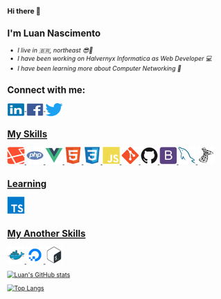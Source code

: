 ### Hi there 👋
## I'm Luan Nascimento
- *I live in :brazil:, northeast :sunglasses::sunrise:*
- *I have been working on Halvernyx Informatica as Web Developer :computer:*
- *I have been learning more about Computer Networking :sparkling_heart:*

## Connect with me:
<a href="https://www.linkedin.com/in/luan-nascimento/" target="_blank">
<img align="center" alt="luan-linkedin" height="30" width="40" src="https://raw.githubusercontent.com/devicons/devicon/master/icons/linkedin/linkedin-original.svg" style="max-width:100%;">

<a href="https://www.facebook.com/Luanaugus.ap" target="_blank">
<img align="center" alt="luan-facebook" height="30" width="40" src="https://raw.githubusercontent.com/devicons/devicon/master/icons/facebook/facebook-original.svg" style="max-width:100%;">

<a href="https://twitter.com/Luan_ap07" target="_blank">
<img align="center" alt="luan-twitter" height="30" width="40" src="https://raw.githubusercontent.com/devicons/devicon/master/icons/twitter/twitter-original.svg" style="max-width:100%;">

## My Skills
<img src="https://raw.githubusercontent.com/devicons/devicon/master/icons/laravel/laravel-plain.svg" alt="laravel" width="40" height="40" style="max-width:100%;"></img>
<img src="https://raw.githubusercontent.com/devicons/devicon/master/icons/php/php-plain.svg" alt="php" width="40" height="40" style="max-width:100%;"></img> 
<img src="https://raw.githubusercontent.com/devicons/devicon/master/icons/vuejs/vuejs-original.svg" alt="vuejs" width="40" height="40" style="max-width:100%;"></img> 
<img src="https://raw.githubusercontent.com/devicons/devicon/master/icons/html5/html5-original.svg" alt="html5" width="40" height="40" style="max-width:100%;"></img> 
<img src="https://raw.githubusercontent.com/devicons/devicon/master/icons/css3/css3-original.svg" alt="css3" width="40" height="40" style="max-width:100%;"></img> 
<img src="https://raw.githubusercontent.com/devicons/devicon/master/icons/javascript/javascript-plain.svg" alt="javascript" width="40" height="40" style="max-width:100%;"></img> 
<img src="https://raw.githubusercontent.com/devicons/devicon/master/icons/git/git-original.svg" alt="git" width="40" height="40" style="max-width:100%;"></img> 
<img src="https://raw.githubusercontent.com/devicons/devicon/master/icons/github/github-original.svg" alt="github" width="40" height="40" style="max-width:100%;"></img> 
<img src="https://raw.githubusercontent.com/devicons/devicon/master/icons/bootstrap/bootstrap-plain.svg" alt="bootstrap" width="40" height="40" style="max-width:100%;"></img> 
<img src="https://raw.githubusercontent.com/devicons/devicon/master/icons/mysql/mysql-original.svg" alt="mysql" width="40" height="40" style="max-width:100%;"></img> 
<img src="https://raw.githubusercontent.com/devicons/devicon/master/icons/microsoftsqlserver/microsoftsqlserver-plain.svg" alt="microsoftsqlserver" width="40" height="40" style="max-width:100%;"></img> 

## Learning
<img src="https://raw.githubusercontent.com/devicons/devicon/master/icons/typescript/typescript-original.svg" alt="typescript" width="40" height="40" style="max-width:100%;"></img>

## My Another Skills
<img src="https://raw.githubusercontent.com/devicons/devicon/master/icons/docker/docker-original.svg" alt="docker" width="40" height="40" style="max-width:100%;"></img>
<img src="https://raw.githubusercontent.com/devicons/devicon/master/icons/digitalocean/digitalocean-original.svg" alt="digitalocean" width="40" height="40" style="max-width:100%;"></img>
<img src="https://raw.githubusercontent.com/devicons/devicon/master/icons/bash/bash-original.svg" alt="bash" width="40" height="40" style="max-width:100%;"></img>

![Luan's GitHub stats](https://github-readme-stats.vercel.app/api?username=OoNascimentoOo&show_icons=true&theme=radical)

[![Top Langs](https://github-readme-stats.vercel.app/api/top-langs/?username=OoNascimentoOo)](https://github.com/OoNascimentoOo/github-readme-stats)















<!--
**OoNascimentoOo/OoNascimentoOo** is a ✨ _special_ ✨ repository because its `README.md` (this file) appears on your GitHub profile.

Here are some ideas to get you started:

- 🔭 I’m currently working on ...
- 🌱 I’m currently learning ...
- 👯 I’m looking to collaborate on ...
- 🤔 I’m looking for help with ...
- 💬 Ask me about ...
- 📫 How to reach me: ...
- 😄 Pronouns: ...
- ⚡ Fun fact: ...
-->
